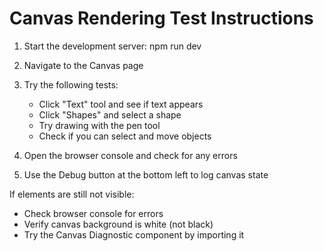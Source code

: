 # Canvas Rendering Test Instructions

1. Start the development server:
   npm run dev

2. Navigate to the Canvas page

3. Try the following tests:
   - Click "Text" tool and see if text appears
   - Click "Shapes" and select a shape
   - Try drawing with the pen tool
   - Check if you can select and move objects

4. Open the browser console and check for any errors

5. Use the Debug button at the bottom left to log canvas state

If elements are still not visible:
- Check browser console for errors
- Verify canvas background is white (not black)
- Try the Canvas Diagnostic component by importing it